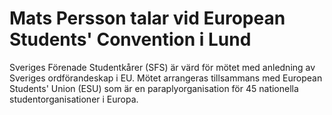 # Mats Persson talar vid European Students' Convention i Lund

Sveriges Förenade Studentkårer (SFS) är värd för mötet med anledning av Sveriges ordförandeskap i EU. Mötet arrangeras tillsammans med European Students' Union (ESU) som är en paraplyorganisation för 45 nationella studentorganisationer i Europa.
